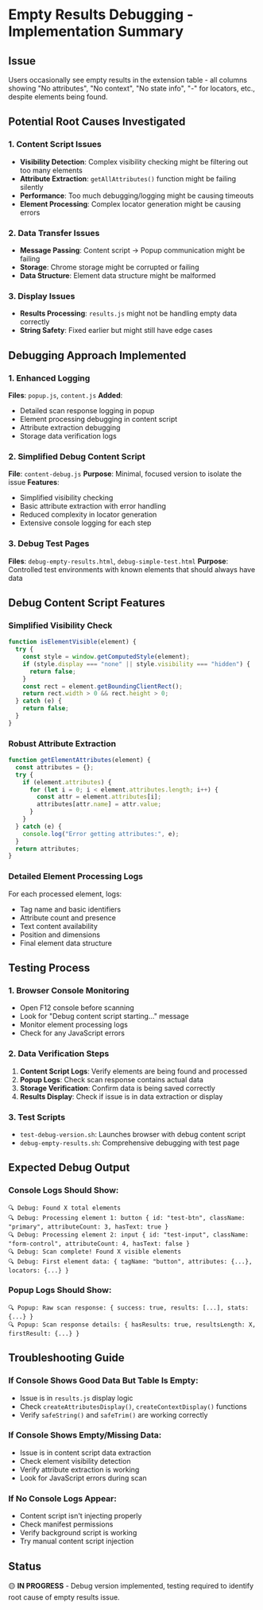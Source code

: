 # Empty Results Debugging - Implementation Summary

## Issue

Users occasionally see empty results in the extension table - all columns showing "No attributes", "No context", "No state info", "-" for locators, etc., despite elements being found.

## Potential Root Causes Investigated

### 1. Content Script Issues

- **Visibility Detection**: Complex visibility checking might be filtering out too many elements
- **Attribute Extraction**: `getAllAttributes()` function might be failing silently
- **Performance**: Too much debugging/logging might be causing timeouts
- **Element Processing**: Complex locator generation might be causing errors

### 2. Data Transfer Issues

- **Message Passing**: Content script → Popup communication might be failing
- **Storage**: Chrome storage might be corrupted or failing
- **Data Structure**: Element data structure might be malformed

### 3. Display Issues

- **Results Processing**: `results.js` might not be handling empty data correctly
- **String Safety**: Fixed earlier but might still have edge cases

## Debugging Approach Implemented

### 1. Enhanced Logging

**Files**: `popup.js`, `content.js`
**Added**:

- Detailed scan response logging in popup
- Element processing debugging in content script
- Attribute extraction debugging
- Storage data verification logs

### 2. Simplified Debug Content Script

**File**: `content-debug.js`
**Purpose**: Minimal, focused version to isolate the issue
**Features**:

- Simplified visibility checking
- Basic attribute extraction with error handling
- Reduced complexity in locator generation
- Extensive console logging for each step

### 3. Debug Test Pages

**Files**: `debug-empty-results.html`, `debug-simple-test.html`
**Purpose**: Controlled test environments with known elements that should always have data

## Debug Content Script Features

### Simplified Visibility Check

```javascript
function isElementVisible(element) {
  try {
    const style = window.getComputedStyle(element);
    if (style.display === "none" || style.visibility === "hidden") {
      return false;
    }
    const rect = element.getBoundingClientRect();
    return rect.width > 0 && rect.height > 0;
  } catch (e) {
    return false;
  }
}
```

### Robust Attribute Extraction

```javascript
function getElementAttributes(element) {
  const attributes = {};
  try {
    if (element.attributes) {
      for (let i = 0; i < element.attributes.length; i++) {
        const attr = element.attributes[i];
        attributes[attr.name] = attr.value;
      }
    }
  } catch (e) {
    console.log("Error getting attributes:", e);
  }
  return attributes;
}
```

### Detailed Element Processing Logs

For each processed element, logs:

- Tag name and basic identifiers
- Attribute count and presence
- Text content availability
- Position and dimensions
- Final element data structure

## Testing Process

### 1. Browser Console Monitoring

- Open F12 console before scanning
- Look for "Debug content script starting..." message
- Monitor element processing logs
- Check for any JavaScript errors

### 2. Data Verification Steps

1. **Content Script Logs**: Verify elements are being found and processed
2. **Popup Logs**: Check scan response contains actual data
3. **Storage Verification**: Confirm data is being saved correctly
4. **Results Display**: Check if issue is in data extraction or display

### 3. Test Scripts

- `test-debug-version.sh`: Launches browser with debug content script
- `debug-empty-results.sh`: Comprehensive debugging with test page

## Expected Debug Output

### Console Logs Should Show:

```
🔍 Debug: Found X total elements
🔍 Debug: Processing element 1: button { id: "test-btn", className: "primary", attributeCount: 3, hasText: true }
🔍 Debug: Processing element 2: input { id: "test-input", className: "form-control", attributeCount: 4, hasText: false }
🔍 Debug: Scan complete! Found X visible elements
🔍 Debug: First element data: { tagName: "button", attributes: {...}, locators: {...} }
```

### Popup Logs Should Show:

```
🔍 Popup: Raw scan response: { success: true, results: [...], stats: {...} }
🔍 Popup: Scan response details: { hasResults: true, resultsLength: X, firstResult: {...} }
```

## Troubleshooting Guide

### If Console Shows Good Data But Table Is Empty:

- Issue is in `results.js` display logic
- Check `createAttributesDisplay()`, `createContextDisplay()` functions
- Verify `safeString()` and `safeTrim()` are working correctly

### If Console Shows Empty/Missing Data:

- Issue is in content script data extraction
- Check element visibility detection
- Verify attribute extraction is working
- Look for JavaScript errors during scan

### If No Console Logs Appear:

- Content script isn't injecting properly
- Check manifest permissions
- Verify background script is working
- Try manual content script injection

## Status

🟡 **IN PROGRESS** - Debug version implemented, testing required to identify root cause of empty results issue.
